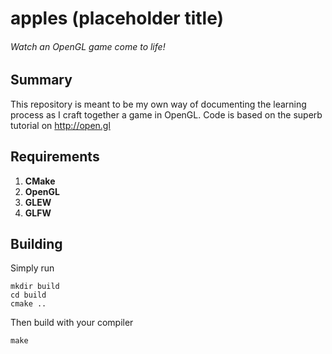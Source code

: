 apples (placeholder title)
==========================
###### Watch an OpenGL game come to life!

## Summary

This repository is meant to be my own way of documenting the learning process as I craft together a game in OpenGL. Code is based on the superb tutorial on http://open.gl

## Requirements

1. **CMake**
2. **OpenGL**
3. **GLEW**
4. **GLFW**

## Building

Simply run

    mkdir build
    cd build
    cmake ..

Then build with your compiler

    make
